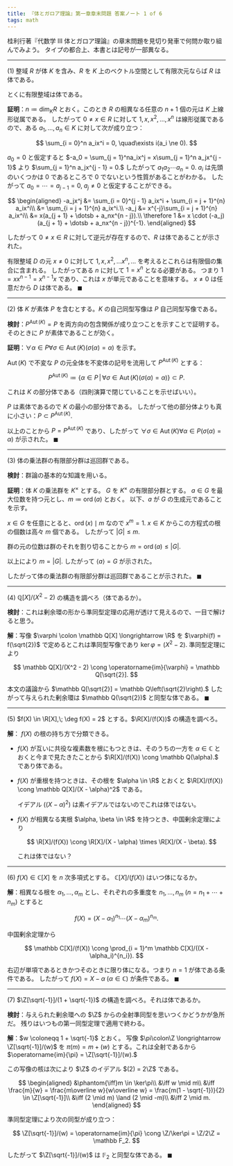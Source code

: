 ```yaml
---
title: 『体とガロア理論』第一章章末問題 答案ノート 1 of 6
tags: math
---
```


桂利行著『代数学 III 体とガロア理論』の章末問題を見切り発車で何問か取り組んでみよう。
タイプの都合上、本書とは記号が一部異なる。

----

$(1)$ 整域 $R$ が体 $K$ を含み、$R$ を $K$ 上のベクトル空間として有限次元ならば $R$ は体である。

とくに有限整域は体である。

**証明**：$n \coloneqq \dim_KR$ とおく。このとき $R$ の相異なる任意の $n + 1$ 個の元は $K$ 上線形従属である。
したがって $0 \ne x \in R$ に対して $1, x, x^2, \dotsc, x^n$
は線形従属であるので、ある $a_1, \dotsc, a_n \in K$ に対して次が成り立つ：

$$
\sum_{i = 0}^n a_ix^i = 0,
\quad\exists i(a_i \ne 0).
$$

$a_0 = 0$ と仮定すると $-a_0 = \sum_{j = 1}^na_ix^j = x\sum_{j = 1}^n a_jx^{j - 1}$ より
$\sum_{j = 1}^n a_jx^{j - 1} = 0.$ したがって $a_1a_2\dotsm a_n = 0.$
$a_i$ は先頭のいくつかは $0$ であるところで $0$ でないという性質があることがわかる。
したがって $a_0 = \dotsb = a_{j - 1} = 0,\;a_j \ne 0$ と仮定することができる。

$$
\begin{aligned}
-a_jx^j &= \sum_{i = 0}^{j - 1} a_ix^i + \sum_{i = j + 1}^{n} a_ix^i\\
&= \sum_{i = j + 1}^{n} a_ix^i.\\
-a_j &= x^{-j}\sum_{i = j + 1}^{n} a_ix^i\\
&= x(a_{j + 1} + \dotsb + a_nx^{n - j}).\\
\therefore 1 &= x \cdot (-a_j)(a_{j + 1} + \dotsb + a_nx^{n - j})^{-1}.
\end{aligned}
$$

したがって $0 \ne x \in R$ に対して逆元が存在するので、$R$ は体であることが示された。

有限整域 $D$ の元 $x \ne 0$ に対して $1, x, x^2, \dotsc x^n, \dotsc$ を考えるとこれらは有限個の集合に含まれる。
したがってある $n$ に対して $1 = x^n$ となる必要がある。
つまり $1 = xx^{n-1} = x^{n-1}x$ であり、これは $x$ が単元であることを意味する。
$x \ne 0$ は任意だから $D$ は体である。
$\blacksquare$

----

$(2)$ 体 $K$ が素体 $P$ を含むとする。$K$ の自己同型写像は $P$ 自己同型写像である。

**検討**：$P^{\operatorname{Aut}(K)} = P$ を両方向の包含関係が成り立つことを示すことで証明する。
そのときに $P$ が素体であることが効く。

**証明**：$\forall \alpha \in P\forall \sigma \in \operatorname{Aut}(K)(\sigma(\alpha) = \alpha)$ を示す。

$\operatorname{Aut}(K)$ で不変な $P$ の元全体を不変体の記号を流用して $P^{\operatorname{Aut}(K)}$ とする：

$$
P^{\operatorname{Aut}(K)} \coloneqq \{ \alpha \in P\,|\,\forall \sigma \in \operatorname{Aut}(K)(\sigma(\alpha) = \alpha)\} \subset P.
$$

これは $K$ の部分体である（四則演算で閉じていることを示せばいい）。

$P$ は素体であるので $K$ の最小の部分体である。
したがって他の部分体よりも真に小さい：$P \subset P^{\operatorname{Aut}(K)}.$

以上のことから $P = P^{\operatorname{Aut}(K)}$ であり、したがって
$\forall \sigma \in \operatorname{Aut}(K) \forall \alpha \in P(\sigma(\alpha) = \alpha)$ が示された。
$\blacksquare$

----

$(3)$ 体の乗法群の有限部分群は巡回群である。

**検討**：群論の基本的な知識を用いる。

**証明**：体 $K$ の乗法群を $K^\times$ とする。
$G$ を $K^\times$ の有限部分群とする。
$a \in G$ を最大位数を持つ元とし、$m \coloneqq \operatorname{ord}(a)$ とおく。
以下、$a$ が $G$ の生成元であることを示す。

$x \in G$ を任意にとると、$\operatorname{ord}(x) \mid m$ なので $x^m = 1.$
$x \in K$ からこの方程式の根の個数は高々 $m$ 個である。
したがって $\lvert G \rvert \le m.$

群の元の位数は群のそれを割り切ることから $m = \operatorname{ord}(a) \le \lvert G \rvert.$

以上により $m = \lvert G \rvert.$ したがって $\langle a \rangle = G$
が示された。

したがって体の乗法群の有限部分群は巡回群であることが示された。
$\blacksquare$

----

$(4)$ $\mathbb Q[X]/(X^2 - 2)$ の構造を調べろ（体であるか）。

**検討**：これは剰余環の形から準同型定理の応用が透けて見えるので、一目で解けると思う。

**解**：写像 $\varphi \colon \mathbb Q[X] \longrightarrow \R$ を
$\varphi(f) = f(\sqrt{2})$ で定めるとこれは準同型写像であり $\ker\varphi = (X^2 - 2).$
準同型定理により

$$
\mathbb Q[X]/(X^2 - 2) \cong \operatorname{im}{\varphi} = \mathbb Q[\sqrt{2}].
$$

本文の議論から $\mathbb Q[\sqrt{2}] = \mathbb Q\left(\sqrt{2}\right).$
したがって与えられた剰余環は $\mathbb Q(\sqrt{2})$ と同型な体である。
$\blacksquare$

----

$(5)$ $f(X) \in \R[X],\; \deg f(X) = 2$ とする。$\R[X]/(f(X))$ の構造を調べろ。

**解**： $f(X)$ の根の持ち方で分類できる。

* $f(X)$ が互いに共役な複素数を根にもつときは、そのうちの一方を $\alpha \in \mathbb C$ とおくと今まで見たきたことから
  $\R[X]/(f(X)) \cong \mathbb Q(\alpha).$ であり体である。
* $f(X)$ が重根を持つときは、その根を $\alpha \in \R$ とおくと
  $\R[X]/(f(X)) \cong \mathbb Q[X]/(X - \alpha)^2$ である。

  イデアル $((X - \alpha)^2)$ は素イデアルではないのでこれは体ではない。
* $f(X)$ が相異なる実根 $\alpha, \beta \in \R$ を持つとき、中国剰余定理により

  $$
  \R[X]/(f(X)) \cong \R[X]/(X - \alpha) \times \R[X]/(X - \beta).
  $$

  これは体ではない？

----

$(6)$ $f(X) \in \mathbb C[X]$ を $n$ 次多項式とする。
$\mathbb C[X]/(f(X))$ はいつ体になるか。

**解**：相異なる根を $\alpha_1, \dotsc, \alpha_m$ とし、それぞれの多重度を
$n_1, \dotsc, n_m\;(n = n_1 + \dotsb + n_m)$ とすると

$$
f(X) = (X - \alpha_1)^{n_1} \dotsm (X - \alpha_m)^{n_m}.
$$

中国剰余定理から

$$
\mathbb C[X]/(f(X)) \cong \prod_{i = 1}^m
\mathbb C[X]/((X - \alpha_i)^{n_i}).
$$

右辺が単項であるときかつそのときに限り体になる。つまり $n = 1$ が体である条件である。
したがって $f(X) = X - \alpha\;(\alpha \in \mathbb C)$ が条件である。
$\blacksquare$

----

$(7)$ $\Z[\sqrt{-1}]/(1 + \sqrt{-1})$ の構造を調べろ。それは体であるか。

**検討**：与えられた剰余環への $\Z$ からの全射準同型を思いつくかどうかが急所だ。
残りはいつもの第一同型定理で適用で終わる。

**解**：$w \coloneqq 1 + \sqrt{-1}$ とおく。
写像 $\pi\colon\Z \longrightarrow \Z[\sqrt{-1}]/(w)$ を
$\pi(m) = m + (w)$ とする。これは全射であるから $\operatorname{im}{\pi} = \Z[\sqrt{-1}]/(w).$

この写像の核は次により $\Z$ のイデアル $(2) = 2\Z$ である。

$$
\begin{aligned}
    &\phantom{\iff}m \in \ker\pi\\
    &\iff w \mid m\\
    &\iff \frac{m}{w} = \frac{m\overline w}{w\overline w} = \frac{m(1 - \sqrt{-1})}{2} \in \Z[\sqrt{-1}]\\
    &\iff (2 \mid m) \land (2 \mid -m)\\
    &\iff 2 \mid m.
\end{aligned}
$$

準同型定理により次の同型が成り立つ：

$$
\Z[\sqrt{-1}]/(w) = \operatorname{im}{\pi} \cong \Z/\ker\pi
= \Z/2\Z = \mathbb F_2.
$$

したがって $\Z[\sqrt{-1}]/(w)$ は $\mathbb F_2$ と同型な体である。
$\blacksquare$
